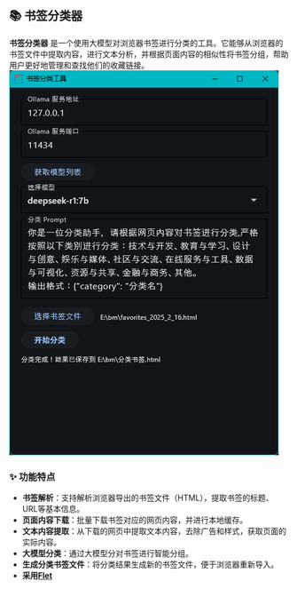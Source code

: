 ## 📚 书签分类器

**书签分类器** 是一个使用大模型对浏览器书签进行分类的工具。它能够从浏览器的书签文件中提取内容，进行文本分析，并根据页面内容的相似性将书签分组，帮助用户更好地管理和查找他们的收藏链接。
![image](public/image/1.png)
### ✨ 功能特点

- **书签解析**：支持解析浏览器导出的书签文件（HTML），提取书签的标题、URL等基本信息。
- **页面内容下载**：批量下载书签对应的网页内容，并进行本地缓存。
- **文本内容提取**：从下载的网页中提取文本内容，去除广告和样式，获取页面的实际内容。
- **大模型分类**：通过大模型分对书签进行智能分组。
- **生成分类书签文件**：将分类结果生成新的书签文件，便于浏览器重新导入。
- **采用[Flet](https://flet.dev/)**
